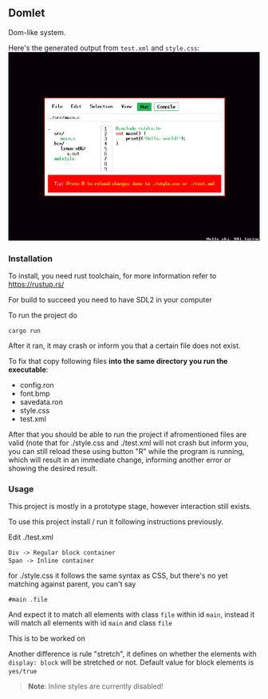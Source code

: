 ## Domlet

Dom-like system.

Here's the generated output from `test.xml` and `style.css`:
![Image showing something that looks like an IDE](example.png)

### Installation

To install, you need rust toolchain, for more information refer to https://rustup.rs/

For build to succeed you need to have SDL2 in your computer

To run the project do

```
cargo run
```

After it ran, it may crash or inform you that a certain file does not exist.

To fix that copy following files **into the same directory you run the executable**:

- config.ron
- font.bmp
- savedata.ron
- style.css
- test.xml

After that you should be able to run the project if afromentioned files are valid (note that for ./style.css and ./test.xml will not crash but inform you, you can still reload these using button "R" while the program is running, which will result in an immediate change, informing another error or showing the desired result.

### Usage

This project is mostly in a prototype stage, however interaction still exists.

To use this project install / run it following instructions previously. 

Edit ./test.xml
```
Div -> Regular block container
Span -> Inline container
```

for ./style.css it follows the same syntax as CSS, but there's no yet matching against parent,
you can't say
```
#main .file
```
And expect it to match all elements with class `file` within id `main`, instead it will match all elements with id `main` and class `file`

This is to be worked on

Another difference is rule "stretch", it defines on whether the elements with `display: block` will be stretched or not. Default value for block elements is `yes/true`

> **Note**: Inline styles are currently disabled!

